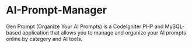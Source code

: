 # AI-Prompt-Manager
Gen Prompt (Organize Your AI Prompts) is a CodeIgniter PHP and MySQL-based application that allows you to manage and organize your AI prompts online by category and AI tools.
